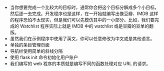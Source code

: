 * 当你想要完成一个比较大的目标时，通常你会把这个目标分解成多个小目标，然后逐一去完成。开发程序也是这样，在一开始就编写出像豆瓣、IMDB 这样的程序恐怕不太现实，但是我们可以先模仿其中的一小部分。比如，我们要完成的 Watchlist 程序实际上就是 IMDB 中的 watchlist 或是豆瓣的豆单的翻版。
* 虽然我们在示例程序中使用了英文，你可以任意修改为中文或是其他语言。
* 单独的条目管理页面
* 导航栏使用简单的斜线分隔
* 使用 flask init 命令初始化用户账户
* 我们编写的 web 程序的本质就是编写不同的函数处理对应 URL 的请求。